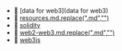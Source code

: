 * 📂 [data for web3](data for web3)
* 📄 [resources.md.replace(".md","")](resources.md)
* 📂 [solidity](solidity)
* 📄 [web2-web3.md.replace(".md","")](web2-web3.md)
* 📂 [web3js](web3js)
